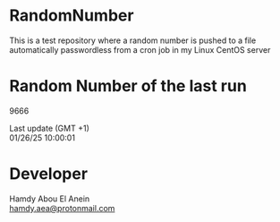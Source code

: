 # RandomNumber    
This is a test repository where a random number is pushed to a file automatically passwordless from a cron job in my Linux CentOS server    
# Random Number of the last run   
9666
      
Last update (GMT +1)    
01/26/25 10:00:01
# Developer    
Hamdy Abou El Anein   
hamdy.aea@protonmail.com
